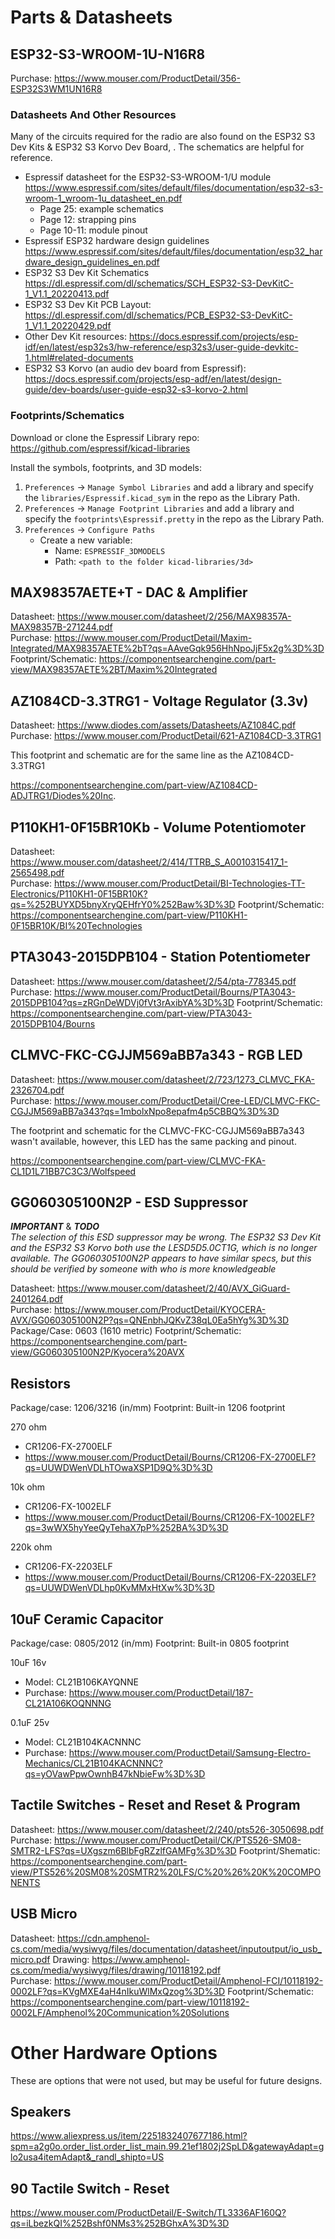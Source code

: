 # Parts & Datasheets #

## ESP32-S3-WROOM-1U-N16R8 ##

Purchase: https://www.mouser.com/ProductDetail/356-ESP32S3WM1UN16R8

### Datasheets And Other Resources ###

Many of the circuits required for the radio are also found on the ESP32 S3 Dev Kits & ESP32 S3 Korvo Dev Board, . The schematics are helpful for reference.

- Espressif datasheet for the ESP32-S3-WROOM-1/U module https://www.espressif.com/sites/default/files/documentation/esp32-s3-wroom-1_wroom-1u_datasheet_en.pdf
    - Page 25: example schematics
    - Page 12: strapping pins
    - Page 10-11: module pinout
- Espressif ESP32 hardware design guidelines https://www.espressif.com/sites/default/files/documentation/esp32_hardware_design_guidelines_en.pdf
- ESP32 S3 Dev Kit Schematics https://dl.espressif.com/dl/schematics/SCH_ESP32-S3-DevKitC-1_V1.1_20220413.pdf
- ESP32 S3 Dev Kit PCB Layout: https://dl.espressif.com/dl/schematics/PCB_ESP32-S3-DevKitC-1_V1.1_20220429.pdf
- Other Dev Kit resources: https://docs.espressif.com/projects/esp-idf/en/latest/esp32s3/hw-reference/esp32s3/user-guide-devkitc-1.html#related-documents
- ESP32 S3 Korvo (an audio dev board from Espressif): https://docs.espressif.com/projects/esp-adf/en/latest/design-guide/dev-boards/user-guide-esp32-s3-korvo-2.html

### Footprints/Schematics ###

Download or clone the Espressif Library repo: https://github.com/espressif/kicad-libraries

Install the symbols, footprints, and 3D models:

1. `Preferences` -> `Manage Symbol Libraries` and add a library and specify the `libraries/Espressif.kicad_sym` in the repo as the Library Path.
2. `Preferences` -> `Manage Footprint Libraries` and add a library and specify the `footprints\Espressif.pretty` in the repo as the Library Path.
3. `Preferences` -> `Configure Paths`
    * Create a new variable:
        * Name: `ESPRESSIF_3DMODELS`
        * Path: `<path to the folder kicad-libraries/3d>`

## MAX98357AETE+T - DAC & Amplifier ##

Datasheet: https://www.mouser.com/datasheet/2/256/MAX98357A-MAX98357B-271244.pdf  
Purchase: https://www.mouser.com/ProductDetail/Maxim-Integrated/MAX98357AETE%2bT?qs=AAveGqk956HhNpoJjF5x2g%3D%3D
Footprint/Schematic: https://componentsearchengine.com/part-view/MAX98357AETE%2BT/Maxim%20Integrated 

## AZ1084CD-3.3TRG1 - Voltage Regulator (3.3v) ##

Datasheet: https://www.diodes.com/assets/Datasheets/AZ1084C.pdf  
Purchase: https://www.mouser.com/ProductDetail/621-AZ1084CD-3.3TRG1

This footprint and schematic are for the same line as the AZ1084CD-3.3TRG1

https://componentsearchengine.com/part-view/AZ1084CD-ADJTRG1/Diodes%20Inc.

## P110KH1-0F15BR10Kb - Volume Potentiomoter ##

Datasheet: https://www.mouser.com/datasheet/2/414/TTRB_S_A0010315417_1-2565498.pdf  
Purchase: https://www.mouser.com/ProductDetail/BI-Technologies-TT-Electronics/P110KH1-0F15BR10K?qs=%252BUYXD5bnyXryQEHfrY0%252Baw%3D%3D
Footprint/Schematic: https://componentsearchengine.com/part-view/P110KH1-0F15BR10K/BI%20Technologies

## PTA3043-2015DPB104 - Station Potentiometer ##

Datasheet: https://www.mouser.com/datasheet/2/54/pta-778345.pdf  
Purchase:  https://www.mouser.com/ProductDetail/Bourns/PTA3043-2015DPB104?qs=zRGnDeWDVj0fVt3rAxibYA%3D%3D
Footprint/Schematic: https://componentsearchengine.com/part-view/PTA3043-2015DPB104/Bourns

## CLMVC-FKC-CGJJM569aBB7a343 - RGB LED ##

Datasheet: https://www.mouser.com/datasheet/2/723/1273_CLMVC_FKA-2326704.pdf  
Purchase: https://www.mouser.com/ProductDetail/Cree-LED/CLMVC-FKC-CGJJM569aBB7a343?qs=1mbolxNpo8epafm4p5CBBQ%3D%3D

The footprint and schematic for the CLMVC-FKC-CGJJM569aBB7a343 wasn't available, however, this LED has the same packing and pinout.

https://componentsearchengine.com/part-view/CLMVC-FKA-CL1D1L71BB7C3C3/Wolfspeed

## GG060305100N2P - ESD Suppressor ##

***IMPORTANT*** & ***TODO***  
*The selection of this ESD suppressor may be wrong. The ESP32 S3 Dev Kit and the ESP32 S3 Korvo both use the LESD5D5.0CT1G, which is no longer available. The GG060305100N2P appears to have similar specs, but this should be verified by someone with who is more knowledgeable*

Datasheet: https://www.mouser.com/datasheet/2/40/AVX_GiGuard-2401264.pdf  
Purchase: https://www.mouser.com/ProductDetail/KYOCERA-AVX/GG060305100N2P?qs=QNEnbhJQKvZ38qL0Ea5hYg%3D%3D  
Package/Case: 0603 (1610 metric)
Footprint/Schematic: https://componentsearchengine.com/part-view/GG060305100N2P/Kyocera%20AVX

## Resistors ##

Package/case: 1206/3216 (in/mm)
Footprint: Built-in 1206 footprint

270 ohm
- CR1206-FX-2700ELF
- https://www.mouser.com/ProductDetail/Bourns/CR1206-FX-2700ELF?qs=UUWDWenVDLhTOwaXSP1D9Q%3D%3D

10k ohm
- CR1206-FX-1002ELF
- https://www.mouser.com/ProductDetail/Bourns/CR1206-FX-1002ELF?qs=3wWX5hyYeeQyTehaX7pP%252BA%3D%3D

220k ohm
- CR1206-FX-2203ELF
- https://www.mouser.com/ProductDetail/Bourns/CR1206-FX-2203ELF?qs=UUWDWenVDLhp0KvMMxHtXw%3D%3D

## 10uF Ceramic Capacitor ##

Package/case: 0805/2012 (in/mm)
Footprint: Built-in 0805 footprint

10uF 16v
- Model: CL21B106KAYQNNE
- Purchase: https://www.mouser.com/ProductDetail/187-CL21A106KOQNNNG

0.1uF 25v
- Model: CL21B104KACNNNC
- Purchase: https://www.mouser.com/ProductDetail/Samsung-Electro-Mechanics/CL21B104KACNNNC?qs=yOVawPpwOwnhB47kNbieFw%3D%3D

## Tactile Switches - Reset and Reset & Program ##

Datasheet: https://www.mouser.com/datasheet/2/240/pts526-3050698.pdf 
Purchase: https://www.mouser.com/ProductDetail/CK/PTS526-SM08-SMTR2-LFS?qs=UXgszm6BlbFgRZzlfGAMFg%3D%3D
Footprint/Shematic: https://componentsearchengine.com/part-view/PTS526%20SM08%20SMTR2%20LFS/C%20%26%20K%20COMPONENTS

## USB Micro ##

Datasheet: https://cdn.amphenol-cs.com/media/wysiwyg/files/documentation/datasheet/inputoutput/io_usb_micro.pdf
Drawing: https://www.amphenol-cs.com/media/wysiwyg/files/drawing/10118192.pdf  
Purchase: https://www.mouser.com/ProductDetail/Amphenol-FCI/10118192-0002LF?qs=KVgMXE4aH4nIkuWlMxQzog%3D%3D
Footprint/Schematic: https://componentsearchengine.com/part-view/10118192-0002LF/Amphenol%20Communication%20Solutions 

# Other Hardware Options #

These are options that were not used, but may be useful for future designs.

## Speakers ##
https://www.aliexpress.us/item/2251832407677186.html?spm=a2g0o.order_list.order_list_main.99.21ef1802j2SpLD&gatewayAdapt=glo2usa4itemAdapt&_randl_shipto=US

## 90 Tactile Switch - Reset ##
https://www.mouser.com/ProductDetail/E-Switch/TL3336AF160Q?qs=iLbezkQI%252Bshf0NMs3%252BGhxA%3D%3D